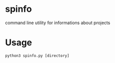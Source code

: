# spinfo
command line utility for informations about projects 

# Usage
```python
python3 spinfo.py [directory]
```
